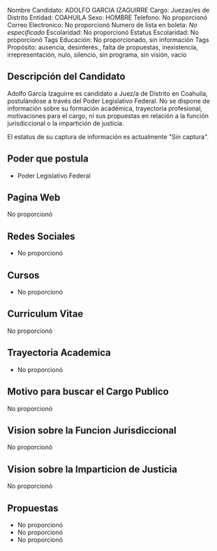Nombre Candidato: ADOLFO GARCIA IZAGUIRRE
Cargo: Juezas/es de Distrito
Entidad: COAHUILA
Sexo: HOMBRE
Telefono: No proporcionó
Correo Electronico: No proporcionó
Numero de lista en boleta: *No especificado*
Escolaridad: No proporcionó
Estatus Escolaridad: No proporcionó
Tags Educación: No proporcionado, sin información
Tags Propósito: ausencia, desinterés., falta de propuestas, inexistencia, irrepresentación, nulo, silencio, sin programa, sin visión, vacío


## Descripción del Candidato 

Adolfo García Izaguirre es candidato a Juez/a de Distrito en Coahuila, postulándose a través del Poder Legislativo Federal.  No se dispone de información sobre su formación académica, trayectoria profesional, motivaciones para el cargo, ni sus propuestas en relación a la función jurisdiccional o la impartición de justicia.

El estatus de su captura de información es actualmente "Sin captura".


## Poder que postula

- Poder Legislativo Federal


## Pagina Web

No proporcionó


## Redes Sociales

- No proporcionó


## Cursos

- No proporcionó


## Curriculum Vitae

No proporcionó


## Trayectoria Academica

- No proporcionó


## Motivo para buscar el Cargo Publico

No proporcionó


## Vision sobre la Funcion Jurisdiccional

No proporcionó


## Vision sobre la Imparticion de Justicia

No proporcionó


## Propuestas

- No proporcionó
- No proporcionó
- No proporcionó

